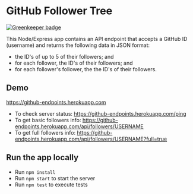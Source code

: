 # GitHub Follower Tree

[![Greenkeeper badge](https://badges.greenkeeper.io/hustlelikeaboss/whos-following-whom.svg)](https://greenkeeper.io/)

This Node/Express app contains an API endpoint that accepts a GitHub ID (username) and returns the following data in JSON format:
- the ID's of up to 5 of their followers; and
- for each follower, the ID's of their followers; and
- for each follower's follower, the the ID's of their followers. 


## Demo
https://github-endpoints.herokuapp.com

- To check server status: https://github-endpoints.herokuapp.com/ping
- To get basic followers info: https://github-endpoints.herokuapp.com/api/followers/USERNAME
- To get full followers info: https://github-endpoints.herokuapp.com/api/followers/USERNAME?full=true

## Run the app locally
- Run `npm install`
- Run `npm start` to start the server
- Run `npm test` to execute tests
